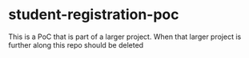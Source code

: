 # student-registration-poc
This is a PoC that is part of a larger project. When that larger project is further along this repo should be deleted

